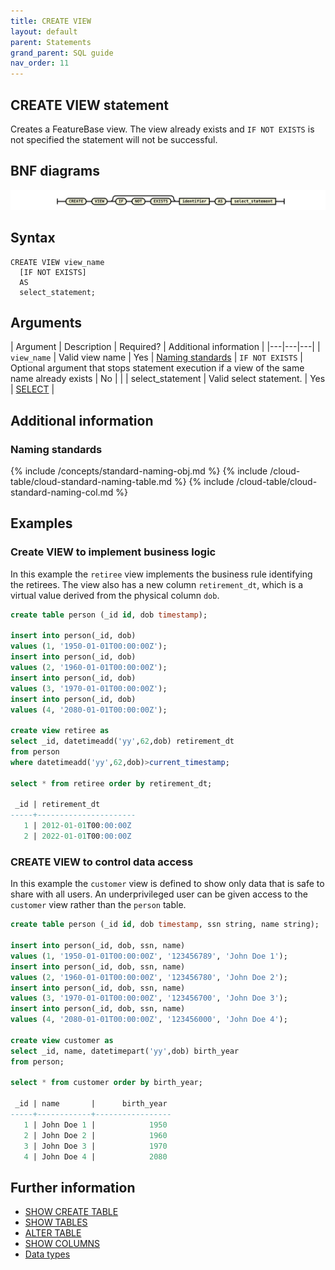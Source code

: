 ```yaml
---
title: CREATE VIEW
layout: default
parent: Statements
grand_parent: SQL guide
nav_order: 11
---
```


## CREATE VIEW statement

Creates a FeatureBase view. The view already exists and `IF NOT EXISTS` is not specified the statement will not be successful.

## BNF diagrams

![expr](/assets/images/sql-guide/create_view_stmt.svg)

## Syntax

```
CREATE VIEW view_name
  [IF NOT EXISTS]
  AS
  select_statement;
```

## Arguments

| Argument | Description | Required? | Additional information |
|---|---|---|
| `view_name` | Valid view name | Yes | [Naming standards](#naming-standards)
| `IF NOT EXISTS` | Optional argument that stops statement execution if a view of the same name already exists | No |  |
| select_statement | Valid select statement. | Yes | [SELECT](/docs/sql-guide/statements/statement-select) |

## Additional information

### Naming standards

{% include /concepts/standard-naming-obj.md %}
{% include /cloud-table/cloud-standard-naming-table.md %}
{% include /cloud-table/cloud-standard-naming-col.md %}

## Examples

### Create VIEW to implement business logic
In this example the `retiree` view implements the business rule identifying the retirees. The view also has a new column `retirement_dt`, which is a virtual value derived from the physical column `dob`.

```sql
create table person (_id id, dob timestamp);

insert into person(_id, dob)
values (1, '1950-01-01T00:00:00Z');
insert into person(_id, dob)
values (2, '1960-01-01T00:00:00Z');
insert into person(_id, dob)
values (3, '1970-01-01T00:00:00Z');
insert into person(_id, dob)
values (4, '2080-01-01T00:00:00Z');

create view retiree as
select _id, datetimeadd('yy',62,dob) retirement_dt
from person
where datetimeadd('yy',62,dob)>current_timestamp;

select * from retiree order by retirement_dt;

 _id | retirement_dt
-----+----------------------
   1 | 2012-01-01T00:00:00Z
   2 | 2022-01-01T00:00:00Z
```

### CREATE VIEW to control data access
In this example the `customer` view is defined to show only data that is safe to share with all users. An underprivileged user can be given access to the `customer` view rather than the `person` table.

```sql
create table person (_id id, dob timestamp, ssn string, name string);

insert into person(_id, dob, ssn, name)
values (1, '1950-01-01T00:00:00Z', '123456789', 'John Doe 1');
insert into person(_id, dob, ssn, name)
values (2, '1960-01-01T00:00:00Z', '123456780', 'John Doe 2');
insert into person(_id, dob, ssn, name)
values (3, '1970-01-01T00:00:00Z', '123456700', 'John Doe 3');
insert into person(_id, dob, ssn, name)
values (4, '2080-01-01T00:00:00Z', '123456000', 'John Doe 4');

create view customer as
select _id, name, datetimepart('yy',dob) birth_year
from person;

select * from customer order by birth_year;

 _id | name       |      birth_year
-----+------------+-----------------
   1 | John Doe 1 |            1950
   2 | John Doe 2 |            1960
   3 | John Doe 3 |            1970
   4 | John Doe 4 |            2080
```

## Further information

* [SHOW CREATE TABLE](/docs/sql-guide/statements/statement-table-create-show)
* [SHOW TABLES](/docs/sql-guide/statements/statement-tables-show)
* [ALTER TABLE](/docs/sql-guide/statements/statement-table-alter)
* [SHOW COLUMNS](/docs/sql-guide/statements/statement-columns-show)
* [Data types](/docs/sql-guide/data-types/data-types-home)
